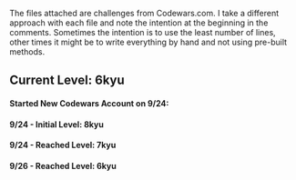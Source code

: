 The files attached are challenges from Codewars.com. I take a different approach with each file and note the intention at the beginning in the comments. Sometimes the intention is to use the least number of lines, other times it might be to write everything by hand and not using pre-built methods.

## Current Level: 6kyu

#### Started New Codewars Account on 9/24:
#### 9/24 - Initial Level: 8kyu
#### 9/24 - Reached Level: 7kyu
#### 9/26 - Reached Level: 6kyu

